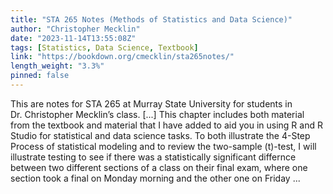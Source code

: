 ```yaml
---
title: "STA 265 Notes (Methods of Statistics and Data Science)"
author: "Christopher Mecklin"
date: "2023-11-14T13:55:08Z"
tags: [Statistics, Data Science, Textbook]
link: "https://bookdown.org/cmecklin/sta265notes/"
length_weight: "3.3%"
pinned: false
---
```


This are notes for STA 265 at Murray State University for students in Dr. Christopher Mecklin’s class. [...] This chapter includes both material from the textbook and material that I have added to aid you in using R and R Studio for statistical and data science tasks. To both illustrate the 4-Step Process of statistical modeling and to review the two-sample \(t\)-test, I will illustrate testing to see if there was a statistically significant differnce between two different sections of a class on their final exam, where one section took a final on Monday morning and the other one on Friday ...
